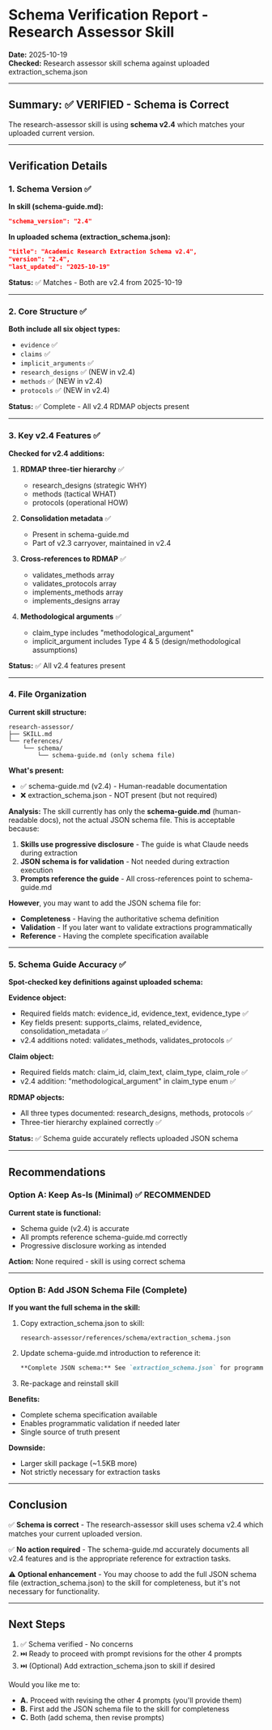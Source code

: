 # Schema Verification Report - Research Assessor Skill

**Date:** 2025-10-19  
**Checked:** Research assessor skill schema against uploaded extraction_schema.json

---

## Summary: ✅ VERIFIED - Schema is Correct

The research-assessor skill is using **schema v2.4** which matches your uploaded current version.

---

## Verification Details

### 1. Schema Version ✅

**In skill (schema-guide.md):**
```json
"schema_version": "2.4"
```

**In uploaded schema (extraction_schema.json):**
```json
"title": "Academic Research Extraction Schema v2.4",
"version": "2.4",
"last_updated": "2025-10-19"
```

**Status:** ✅ Matches - Both are v2.4 from 2025-10-19

---

### 2. Core Structure ✅

**Both include all six object types:**
- `evidence` ✅
- `claims` ✅
- `implicit_arguments` ✅
- `research_designs` ✅ (NEW in v2.4)
- `methods` ✅ (NEW in v2.4)
- `protocols` ✅ (NEW in v2.4)

**Status:** ✅ Complete - All v2.4 RDMAP objects present

---

### 3. Key v2.4 Features ✅

**Checked for v2.4 additions:**

1. **RDMAP three-tier hierarchy** ✅
   - research_designs (strategic WHY)
   - methods (tactical WHAT)
   - protocols (operational HOW)

2. **Consolidation metadata** ✅
   - Present in schema-guide.md
   - Part of v2.3 carryover, maintained in v2.4

3. **Cross-references to RDMAP** ✅
   - validates_methods array
   - validates_protocols array
   - implements_methods array
   - implements_designs array

4. **Methodological arguments** ✅
   - claim_type includes "methodological_argument"
   - implicit_argument includes Type 4 & 5 (design/methodological assumptions)

**Status:** ✅ All v2.4 features present

---

### 4. File Organization

**Current skill structure:**
```
research-assessor/
├── SKILL.md
└── references/
    └── schema/
        └── schema-guide.md (only schema file)
```

**What's present:**
- ✅ schema-guide.md (v2.4) - Human-readable documentation
- ❌ extraction_schema.json - NOT present (but not required)

**Analysis:**
The skill currently has only the **schema-guide.md** (human-readable docs), not the actual JSON schema file. This is acceptable because:

1. **Skills use progressive disclosure** - The guide is what Claude needs during extraction
2. **JSON schema is for validation** - Not needed during extraction execution
3. **Prompts reference the guide** - All cross-references point to schema-guide.md

**However**, you may want to add the JSON schema file for:
- **Completeness** - Having the authoritative schema definition
- **Validation** - If you later want to validate extractions programmatically
- **Reference** - Having the complete specification available

---

### 5. Schema Guide Accuracy ✅

**Spot-checked key definitions against uploaded schema:**

**Evidence object:**
- Required fields match: evidence_id, evidence_text, evidence_type ✅
- Key fields present: supports_claims, related_evidence, consolidation_metadata ✅
- v2.4 additions noted: validates_methods, validates_protocols ✅

**Claim object:**
- Required fields match: claim_id, claim_text, claim_type, claim_role ✅
- v2.4 addition: "methodological_argument" in claim_type enum ✅

**RDMAP objects:**
- All three types documented: research_designs, methods, protocols ✅
- Three-tier hierarchy explained correctly ✅

**Status:** ✅ Schema guide accurately reflects uploaded JSON schema

---

## Recommendations

### Option A: Keep As-Is (Minimal) ✅ RECOMMENDED

**Current state is functional:**
- Schema guide (v2.4) is accurate
- All prompts reference schema-guide.md correctly
- Progressive disclosure working as intended

**Action:** None required - skill is using correct schema

---

### Option B: Add JSON Schema File (Complete)

**If you want the full schema in the skill:**

1. Copy extraction_schema.json to skill:
   ```
   research-assessor/references/schema/extraction_schema.json
   ```

2. Update schema-guide.md introduction to reference it:
   ```markdown
   **Complete JSON schema:** See `extraction_schema.json` for programmatic validation
   ```

3. Re-package and reinstall skill

**Benefits:**
- Complete schema specification available
- Enables programmatic validation if needed later
- Single source of truth present

**Downside:**
- Larger skill package (~1.5KB more)
- Not strictly necessary for extraction tasks

---

## Conclusion

✅ **Schema is correct** - The research-assessor skill uses schema v2.4 which matches your current uploaded version.

✅ **No action required** - The schema-guide.md accurately documents all v2.4 features and is the appropriate reference for extraction tasks.

⚠️ **Optional enhancement** - You may choose to add the full JSON schema file (extraction_schema.json) to the skill for completeness, but it's not necessary for functionality.

---

## Next Steps

1. ✅ Schema verified - No concerns
2. ⏭️ Ready to proceed with prompt revisions for the other 4 prompts
3. ⏭️ (Optional) Add extraction_schema.json to skill if desired

Would you like me to:
- **A.** Proceed with revising the other 4 prompts (you'll provide them)
- **B.** First add the JSON schema file to the skill for completeness
- **C.** Both (add schema, then revise prompts)
